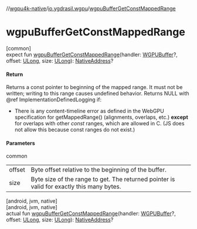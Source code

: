 //[wgpu4k-native](../../index.md)/[io.ygdrasil.wgpu](index.md)/[wgpuBufferGetConstMappedRange](wgpu-buffer-get-const-mapped-range.md)

# wgpuBufferGetConstMappedRange

[common]\
expect fun [wgpuBufferGetConstMappedRange](wgpu-buffer-get-const-mapped-range.md)(handler: [WGPUBuffer](-w-g-p-u-buffer/index.md)?, offset: [ULong](https://kotlinlang.org/api/core/kotlin-stdlib/kotlin/-u-long/index.html), size: [ULong](https://kotlinlang.org/api/core/kotlin-stdlib/kotlin/-u-long/index.html)): [NativeAddress](../ffi/-native-address/index.md)?

#### Return

Returns a const pointer to beginning of the mapped range. It must not be written; writing to this range causes undefined behavior. Returns NULL with @ref ImplementationDefinedLogging if:

- 
   There is any content-timeline error as defined in the WebGPU specification for getMappedRange() (alignments, overlaps, etc.) **except** for overlaps with other *const* ranges, which are allowed in C. (JS does not allow this because const ranges do not exist.)

#### Parameters

common

| | |
|---|---|
| offset | Byte offset relative to the beginning of the buffer. |
| size | Byte size of the range to get. The returned pointer is valid for exactly this many bytes. |

[android, jvm, native]\
[android, jvm, native]\
actual fun [wgpuBufferGetConstMappedRange](wgpu-buffer-get-const-mapped-range.md)(handler: [WGPUBuffer](-w-g-p-u-buffer/index.md)?, offset: [ULong](https://kotlinlang.org/api/core/kotlin-stdlib/kotlin/-u-long/index.html), size: [ULong](https://kotlinlang.org/api/core/kotlin-stdlib/kotlin/-u-long/index.html)): [NativeAddress](../ffi/-native-address/index.md)?